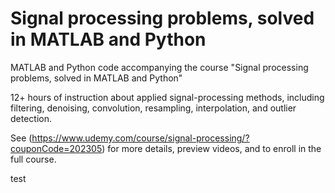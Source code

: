 # Signal processing problems, solved in MATLAB and Python
MATLAB and Python code accompanying the course "Signal processing problems, solved in MATLAB and Python"

12+ hours of instruction about applied signal-processing methods, including filtering, denoising, convolution, resampling, interpolation, and outlier detection.

See (https://www.udemy.com/course/signal-processing/?couponCode=202305) for more details, preview videos, and to enroll in the full course.

test
